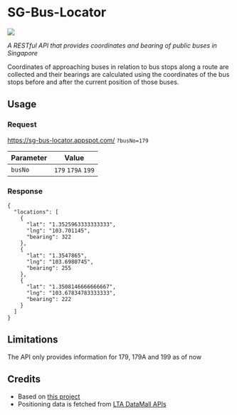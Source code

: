 # SG-Bus-Locator
<a target="_blank" href=""><img src="https://img.shields.io/badge/PRs-welcome-brightgreen.svg"></a>

_A RESTful API that provides coordinates and bearing of public buses in Singapore_

Coordinates of approaching buses in relation to bus stops along a route are collected and their bearings are calculated using the coordinates of the bus stops before and after the current position of those buses.

## Usage

### Request

https://sg-bus-locator.appspot.com/ `?busNo=179`

Parameter | Value
--------- | -----
`busNo` | `179` `179A` `199`

### Response
```
{
  "locations": [
    {
      "lat": "1.3525963333333333",
      "lng": "103.701145",
      "bearing": 322
    },
    {
      "lat": "1.3547865",
      "lng": "103.6980745",
      "bearing": 255
    },
    {
      "lat": "1.3508146666666667",
      "lng": "103.67834783333333",
      "bearing": 222
    }
  ]
}
```

## Limitations
The API only provides information for 179, 179A and 199 as of now

## Credits
* Based on [this project](https://github.com/cheeaun/arrivelah)
* Positioning data is fetched from [LTA DataMall APIs](https://www.mytransport.sg/content/mytransport/home/dataMall.html)
